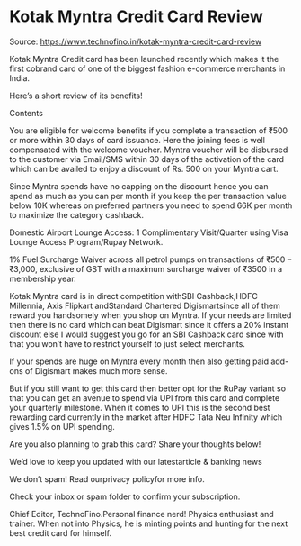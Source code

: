 # Kotak Myntra Credit Card Review

Source: https://www.technofino.in/kotak-myntra-credit-card-review

Kotak Myntra Credit card has been launched recently which makes it the first cobrand card of one of the biggest fashion e-commerce merchants in India.

Here’s a short review of its benefits!

Contents

You are eligible for welcome benefits if you complete a transaction of ₹500 or more within 30 days of card issuance. Here the joining fees is well compensated with the welcome voucher. Myntra voucher will be disbursed to the customer via Email/SMS within 30 days of the activation of the card which can be availed to enjoy a discount of Rs. 500 on your Myntra cart.

Since Myntra spends have no capping on the discount hence you can spend as much as you can per month if you keep the per transaction value below 10K whereas on preferred partners you need to spend 66K per month to maximize the category cashback.

Domestic Airport Lounge Access: 1 Complimentary Visit/Quarter using Visa Lounge Access Program/Rupay Network.

1% Fuel Surcharge Waiver across all petrol pumps on transactions of ₹500 – ₹3,000, exclusive of GST with a maximum surcharge waiver of ₹3500 in a membership year.

Kotak Myntra card is in direct competition withSBI Cashback,HDFC Millennia, Axis Flipkart andStandard Chartered Digismartsince all of them reward you handsomely when you shop on Myntra. If your needs are limited then there is no card which can beat Digismart since it offers a 20% instant discount else I would suggest you go for an SBI Cashback card since with that you won’t have to restrict yourself to just select merchants.

If your spends are huge on Myntra every month then also getting paid add-ons of Digismart makes much more sense.

But if you still want to get this card then better opt for the RuPay variant so that you can get an avenue to spend via UPI from this card and complete your quarterly milestone. When it comes to UPI this is the second best rewarding card currently in the market after HDFC Tata Neu Infinity which gives 1.5% on UPI spending.

Are you also planning to grab this card? Share your thoughts below!

We’d love to keep you updated with our latestarticle & banking news

We don’t spam! Read ourprivacy policyfor more info.

Check your inbox or spam folder to confirm your subscription.

Chief Editor, TechnoFino.Personal finance nerd! Physics enthusiast and trainer. When not into Physics, he is minting points and hunting for the next best credit card for himself.